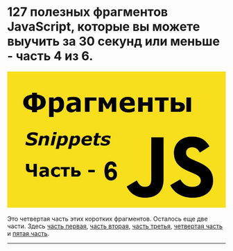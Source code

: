 # 127 полезных фрагментов JavaScript, которые вы можете выучить за 30 секунд или меньше - часть 4 из 6.

![logo](img/logo-6.jpg)

Это четвертая часть этих коротких фрагментов. Осталось еще две части. Здесь [часть первая](https://github.com/YaroslavW/trening-js/blob/master/Texts/JS-Snippets/1-part.md), [часть вторая](https://github.com/YaroslavW/trening-js/blob/master/Texts/JS-Snippets/2-part.md), [часть третья](https://github.com/YaroslavW/trening-js/blob/master/Texts/JS-Snippets/3-part.md), [ четвертая часть](https://github.com/YaroslavW/trening-js/blob/master/Texts/JS-Snippets/4-part.md) и [пятая часть](https://github.com/YaroslavW/trening-js/blob/master/Texts/JS-Snippets/5-part.md).

---

##
